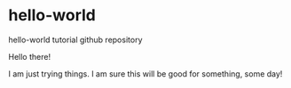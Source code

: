 # hello-world
hello-world tutorial github repository

Hello there!

I am just trying things.
I am sure this will be good for something, some day!

